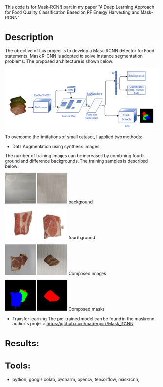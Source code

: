 This code is for Mask-RCNN part in my paper "A Deep Learning Approach for Food Quality Classification Based on RF Energy Harvesting and Mask-RCNN"

# Description
The objective of this project is to develop a Mask-RCNN detector for Food statements. Mask R-CNN is adopted to solve instance segmentation problems. The proposed architecture is shown below:

<img src="https://github.com/dungdo123/Code_Interview/blob/main/Conference_Paper_%231/architecture.PNG" width="600" height="200"/>

To overcome the limitations of small dataset, I applied two methods:
 - Data Augmentation using synthesis images
 
 The number of training images can be increased by combining fourth ground and difference backgrounds. The training samples is described below:
 
<img src="https://github.com/dungdo123/Code_Interview/blob/main/Conference_Paper_%231/Data%20augmentation/dataset/input/backgrounds/1.jpg" width="100" height="100"/> <img src="https://github.com/dungdo123/Code_Interview/blob/main/Conference_Paper_%231/Data%20augmentation/dataset/input/backgrounds/10.jpg" width="100" height="100"/>
 background
 
<img src="https://github.com/dungdo123/Code_Interview/blob/main/Conference_Paper_%231/Data%20augmentation/dataset/input/foregrounds/pork/good/1.png" width="100" height="100"/> <img src="https://github.com/dungdo123/Code_Interview/blob/main/Conference_Paper_%231/Data%20augmentation/dataset/input/foregrounds/pork/good/2.png" width="100" height="100"/>
fourthground

<img src="https://github.com/dungdo123/Code_Interview/blob/main/Conference_Paper_%231/Data%20augmentation/dataset/output/train_examples/images/00000005.jpg" width="100" height="100"/> <img src="https://github.com/dungdo123/Code_Interview/blob/main/Conference_Paper_%231/Data%20augmentation/dataset/output/train_examples/images/00000006.jpg" width="100" height="100"/>
Composed images

<img src="https://github.com/dungdo123/Code_Interview/blob/main/Conference_Paper_%231/Data%20augmentation/dataset/output/train_examples/masks/00000005.png" width="100" height="100"/> <img src="https://github.com/dungdo123/Code_Interview/blob/main/Conference_Paper_%231/Data%20augmentation/dataset/output/train_examples/masks/00000006.png" width="100" height="100"/>
Composed masks

 - Transfer learning
The pre-trained model can be found in the maskrcnn author's project: https://github.com/matterport/Mask_RCNN

# Results:



# Tools:
- python, google colab, pycharm, opencv, tensorflow, maskrcnn, 
